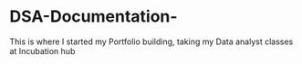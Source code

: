 # DSA-Documentation-
This is where I started my Portfolio building, taking my Data analyst classes at Incubation hub
